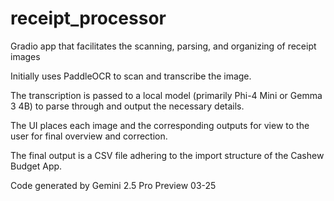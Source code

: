 # receipt_processor
Gradio app that facilitates the scanning, parsing, and organizing of receipt images

Initially uses PaddleOCR to scan and transcribe the image.

The transcription is passed to a local model (primarily Phi-4 Mini or Gemma 3 4B) to parse through and output the necessary details.

The UI places each image and the corresponding outputs for view to the user for final overview and correction.

The final output is a CSV file adhering to the import structure of the Cashew Budget App.

Code generated by Gemini 2.5 Pro Preview 03-25
